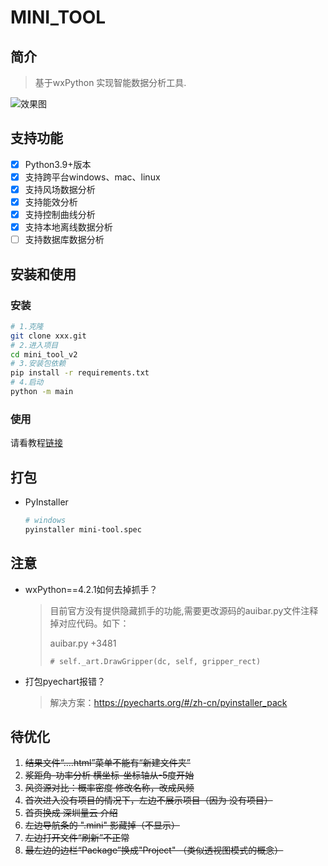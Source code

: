 # MINI_TOOL

## 简介

> 基于wxPython 实现智能数据分析工具.

![效果图]()


## 支持功能
- [x] Python3.9+版本
- [x] 支持跨平台windows、mac、linux
- [x] 支持风场数据分析
- [x] 支持能效分析
- [x] 支持控制曲线分析
- [x] 支持本地离线数据分析
- [ ] 支持数据库数据分析

## 安装和使用

### 安装 

```bash
# 1.克隆
git clone xxx.git
# 2.进入项目
cd mini_tool_v2
# 3.安装包依赖
pip install -r requirements.txt
# 4.启动
python -m main
```

### 使用

请看教程[链接](https://www.baidu.com/)

## 打包

- PyInstaller
  ```bash
  # windows
  pyinstaller mini-tool.spec
  ```


## 注意
- wxPython==4.2.1如何去掉抓手？
    > 目前官方没有提供隐藏抓手的功能,需要更改源码的auibar.py文件注释掉对应代码。如下：
    >
    > auibar.py +3481
    > 
    > `# self._art.DrawGripper(dc, self, gripper_rect)`

- 打包pyechart报错？
    > 解决方案：https://pyecharts.org/#/zh-cn/pyinstaller_pack

## 待优化
1. ~~结果文件“....html”菜单不能有“新建文件夹”~~
2. ~~浆距角-功率分析 横坐标-坐标轴从-5度开始~~
3. ~~风资源对比：概率密度 修改名称，改成风频~~
4. ~~首次进入没有项目的情况下，左边不展示项目（因为 没有项目）~~
5. ~~首页换成 深圳量云 介绍~~
6. ~~左边导航条的 ".mini" 影藏掉（不显示）~~
7. ~~左边打开文件“刷新”不正常~~
8. ~~最左边的边栏“Package”换成"Project" （类似透视图模式的概念）~~
